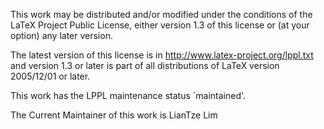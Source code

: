 This work may be distributed and/or modified under the conditions of
the LaTeX Project Public License, either version 1.3 of this license
or (at your option) any later version.

The latest version of this license is in
http://www.latex-project.org/lppl.txt
and version 1.3 or later is part of all distributions of LaTeX
version 2005/12/01 or later.

This work has the LPPL maintenance status \`maintained'.

The Current Maintainer of this work is LianTze Lim